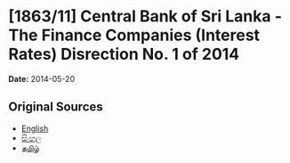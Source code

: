 # [1863/11] Central Bank of Sri Lanka - The Finance Companies (Interest Rates) Disrection No. 1 of 2014

**Date:** 2014-05-20

## Original Sources

- [English](https://documents.gov.lk/view/extra-gazettes/2014/5/1863-11_E.pdf)
- [සිංහල](https://documents.gov.lk/view/extra-gazettes/2014/5/1863-11_S.pdf)
- [தமிழ்](https://documents.gov.lk/view/extra-gazettes/2014/5/1863-11_T.pdf)
